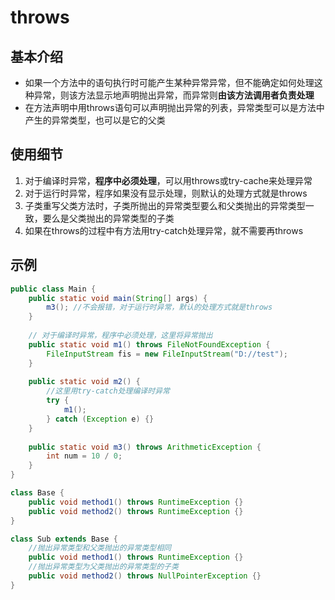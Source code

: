 # throws

## 基本介绍

-   如果一个方法中的语句执行时可能产生某种异常异常，但不能确定如何处理这种异常，则该方法显示地声明抛出异常，而异常则**由该方法调用者负责处理**
-   在方法声明中用throws语句可以声明抛出异常的列表，异常类型可以是方法中产生的异常类型，也可以是它的父类

## 使用细节

1.   对于编译时异常，**程序中必须处理**，可以用throws或try-cache来处理异常
2.   对于运行时异常，程序如果没有显示处理，则默认的处理方式就是throws
3.   子类重写父类方法时，子类所抛出的异常类型要么和父类抛出的异常类型一致，要么是父类抛出的异常类型的子类
4.   如果在throws的过程中有方法用try-catch处理异常，就不需要再throws

## 示例

```Java
public class Main {
    public static void main(String[] args) {
        m3(); //不会报错，对于运行时异常，默认的处理方式就是throws
    }
    
  	// 对于编译时异常，程序中必须处理，这里将异常抛出
    public static void m1() throws FileNotFoundException {
        FileInputStream fis = new FileInputStream("D://test");
    }
    
    public static void m2() {
        //这里用try-catch处理编译时异常
        try {
            m1();
        } catch (Exception e) {}
    }
    
    public static void m3() throws ArithmeticException {
        int num = 10 / 0;
    }
}

class Base {
    public void method1() throws RuntimeException {}
    public void method2() throws RuntimeException {}
}

class Sub extends Base {
    //抛出异常类型和父类抛出的异常类型相同
    public void method1() throws RuntimeException {}
    //抛出异常类型为父类抛出的异常类型的子类
    public void method2() throws NullPointerException {}
}
```



